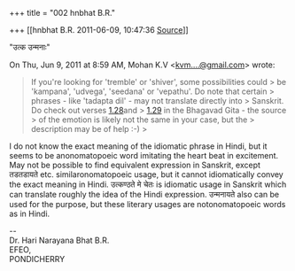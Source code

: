 +++
title = "002 hnbhat B.R."

+++
[[hnbhat B.R.	2011-06-09, 10:47:36 [Source](https://groups.google.com/g/samskrita/c/g1fqrWfhbTY)]]



"उत्क उन्मनाः"  
  

On Thu, Jun 9, 2011 at 8:59 AM, Mohan K.V \<[kvm....@gmail.com]()\> wrote:  

> If you're looking for 'tremble' or 'shiver', some possibilities could > be 'kampana', 'udvega', 'seedana' or 'vepathu'. Do note that certain > phrases - like 'tadapta dil' - may not translate directly into > Sanskrit. Do check out verses [1.28](http://vedabase.net/bg/1/28/)and > [1.29](http://vedabase.net/bg/1/29/) in the Bhagavad Gita - the source > of the emotion is likely not the same in your case, but the > description may be of help :-) >
> 
> > 
> > 
> > 
> >   
> > 
> > 

  

I do not know the exact meaning of the idiomatic phrase in Hindi, but it seems to be anonomatopoeic word imitating the heart beat in excitement. May not be possible to find equivalent expression in Sanskrit, except तडतडायते etc. similaronomatopoeic usage, but it cannot idiomatically convey the exact meaning in Hindi. उत्कण्ठते मे चेतः is idiomatic usage in Sanskrit which can translate roughly the idea of the Hindi expression. उन्मनायते also can be used for the purpose, but these literary usages are notonomatopoeic words as in Hindi.

  

  

--  
Dr. Hari Narayana Bhat B.R.  
EFEO,  
PONDICHERRY  

